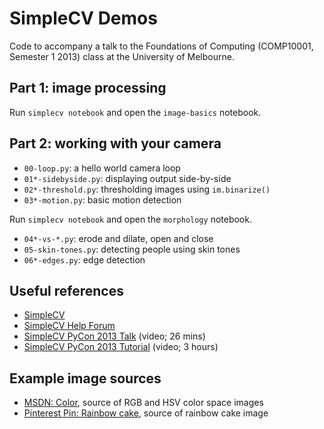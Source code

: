 # SimpleCV Demos

Code to accompany a talk to the Foundations of Computing (COMP10001, Semester 1 2013) class at the University of Melbourne.

## Part 1: image processing

Run `simplecv notebook` and open the `image-basics` notebook.

## Part 2: working with your camera

- `00-loop.py`: a hello world camera loop
- `01*-sidebyside.py`: displaying output side-by-side
- `02*-threshold.py`: thresholding images using `im.binarize()`
- `03*-motion.py`: basic motion detection

Run `simplecv notebook` and open the `morphology` notebook.

- `04*-vs-*.py`: erode and dilate, open and close
- `05-skin-tones.py`: detecting people using skin tones
- `06*-edges.py`: edge detection

## Useful references

- [SimpleCV](http://www.simplecv.org/)
- [SimpleCV Help Forum](http://help.simplecv.org/questions/)
- [SimpleCV PyCon 2013 Talk](http://simplecv.org/news/2013/03/simplecv-talk-pycon) (video; 26 mins)
- [SimpleCV PyCon 2013 Tutorial](http://www.simplecv.org/news/2013/03/simplecv-tutorial-pycon-0) (video; 3 hours)

## Example image sources

- [MSDN: Color](http://msdn.microsoft.com/en-us/library/windows/desktop/aa511283.aspx), source of RGB and HSV color space images
- [Pinterest Pin: Rainbow cake](http://pitereset-pin.blogspot.com/2013/01/rainbow-cake.html), source of rainbow cake image
